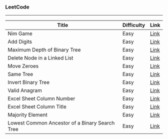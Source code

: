 ### LeetCode
***

|Title|Difficulty|Link|
|-----|----------|----|
|Nim Game|Easy|[Link](https://github.com/PatrickLin1993/LeetCode/tree/master/Nim-Game)|
|Add Digits|Easy|[Link](https://github.com/PatrickLin1993/LeetCode/tree/master/Add%20Digits)|
|Maximum Depth of Binary Tree|Easy|[Link](https://github.com/PatrickLin1993/LeetCode/tree/master/Maximum%20Depth%20of%20Binary%20Tree)|
|Delete Node in a Linked List|Easy|[Link](https://github.com/PatrickLin1993/LeetCode/tree/master/Delete%20Node%20in%20a%20Linked%20List)|
|Move Zeroes|Easy|[Link](https://github.com/PatrickLin1993/LeetCode/tree/master/Move%20Zeroes)|
|Same Tree|Easy|[Link](https://github.com/PatrickLin1993/LeetCode/tree/master/Same%20Tree)|
|Invert Binary Tree|Easy|[Link](https://github.com/PatrickLin1993/LeetCode/tree/master/Invert%20Binary%20Tree)|
|Valid Anagram|Easy|[Link](https://github.com/PatrickLin1993/LeetCode/tree/master/Valid%20Anagram)|
|Excel Sheet Column Number|Easy|[Link](https://github.com/PatrickLin1993/LeetCode/tree/master/Excel%20Sheet%20Column%20Number)|
|Excel Sheet Column Title|Easy|[Link](https://github.com/PatrickLin1993/LeetCode/tree/master/Excel%20Sheet%20Column%20Title)|
|Majority Element|Easy|[Link](https://github.com/PatrickLin1993/LeetCode/tree/master/Majority%20Element)|
|Lowest Common Ancestor of a Binary Search Tree|Easy|[Link](https://github.com/PatrickLin1993/LeetCode/tree/master/Lowest%20Common%20Ancestor%20of%20a%20Binary%20Search%20Tree)|
